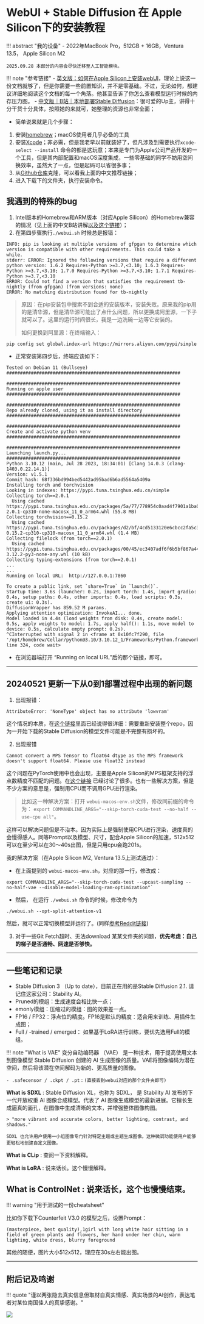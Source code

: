 # WebUI + Stable Diffusion 在 Apple Silicon下的安装教程


!!! abstract "我的设备"
    - 2022年MacBook Pro，512GB + 16GB，Ventura 13.5， Apple Silicon M2

    2025.09.28 本部分的内容会尽快迁移至人工智能模块。


!!! note "参考链接"
    - [英文版：如何在Apple Silicon上安装webUI](https://github.com/AUTOMATIC1111/stable-diffusion-webui/wiki/Installation-on-Apple-Silicon)，理论上说这一份文档就够了，但是你需要一些前置知识，并不是零基础。不过，无论如何，都建议详细地阅读这个文档的每一个角落。他甚至告诉了你怎么查看模型运行时候的内存压力图。
    - [中文版｜B站｜本地部署Stable Diffusion](https://www.bilibili.com/video/BV1Pb411X79e/?spm_id_from=333.788&vd_source=1a29610636fa88d6406dc45fc2d153ba)：很可爱的Up主，讲得十分干货十分具体，按照她的来就可，她整理的资源也非常全面；


- 简单说来就是几个步骤：

1. 安装[homebrew](https://brew.sh)；macOS使用者几乎必备的工具
2. 安装[Xcode](https://developer.apple.com/xcode/)；非必需，但是我老早以前就装好了，但凡涉及到需要执行`xcode-select --install` 命令的都是这玩意；本来是专门为Apple公司产品开发的一个工具，但是其内部配置和macOS深度集成，一些零基础的同学不妨用空间换效率，虽然大了一点，但是起码可以省很多事；
3. 从[Github仓库](https://github.com/AUTOMATIC1111/stable-diffusion-webui)克隆，可以看我上面的中文推荐链接；
4. 进入下载下的文件夹，执行安装命令。


## 我遇到的特殊的bug


1. Intel版本的Homebrew和ARM版本（对应Apple Silicon）的Homebrew兼容的情况（见上面的中文B站讲解[以及这个链接](https://wuyanxin.com/post/mac-m1-brew-both-support-aarm64-and-x86_64.html#:~:text=alias%20brew_arm%3D%27source%20~%2F.brew_arm%27,alias%20brew_intel%3D%22source%20~%2F.brew_intel%22)）；
2. 在第四步骤执行`./webui.sh` 时候总是报错：

```text
INFO: pip is looking at multiple versions of gfpgan to determine which version is compatible with other requirements. This could take a while.
stderr: ERROR: Ignored the following versions that require a different python version: 1.6.2 Requires-Python >=3.7,<3.10; 1.6.3 Requires-Python >=3.7,<3.10; 1.7.0 Requires-Python >=3.7,<3.10; 1.7.1 Requires-Python >=3.7,<3.10
ERROR: Could not find a version that satisfies the requirement tb-nightly (from gfpgan) (from versions: none)
ERROR: No matching distribution found for tb-nightly
```

> 原因：在pip安装包中搜索不到合适的安装版本，安装失败。原来我的pip用的是清华源，但是清华源可能出了点什么问题，所以更换成阿里源，一下子就可以了。这里的运行时间很长，我是一边洗碗一边等它安装的。
>
> 如何更换到阿里源：在终端输入：

```
pip config set global.index-url https://mirrors.aliyun.com/pypi/simple
```

- 正常安装第四步后，终端应该如下：


```text
Tested on Debian 11 (Bullseye)
################################################################

################################################################
Running on apple user
################################################################

################################################################
Repo already cloned, using it as install directory
################################################################

################################################################
Create and activate python venv
################################################################

################################################################
Launching launch.py...
################################################################
Python 3.10.12 (main, Jul 28 2023, 18:34:01) [Clang 14.0.3 (clang-1403.0.22.14.1)]
Version: v1.5.1
Commit hash: 68f336bd994bed5442ad95bad6b6ad5564a5409a
Installing torch and torchvision
Looking in indexes: https://pypi.tuna.tsinghua.edu.cn/simple
Collecting torch==2.0.1
  Using cached https://pypi.tuna.tsinghua.edu.cn/packages/5a/77/778954c0aad4f7901a1ba02a129bca7467c64a19079108e6b1d6ce8ae575/torch-2.0.1-cp310-none-macosx_11_0_arm64.whl (55.8 MB)
Collecting torchvision==0.15.2
  Using cached https://pypi.tuna.tsinghua.edu.cn/packages/d2/bf/4cd5133120e6cbcc2fa5c38c92f2f44a7486a9d2ae851e3d5a7e83f396d5/torchvision-0.15.2-cp310-cp310-macosx_11_0_arm64.whl (1.4 MB)
Collecting filelock (from torch==2.0.1)
  Using cached https://pypi.tuna.tsinghua.edu.cn/packages/00/45/ec3407adf6f6b5bf867a4462b2b0af27597a26bd3cd6e2534cb6ab029938/filelock-3.12.2-py3-none-any.whl (10 kB)
Collecting typing-extensions (from torch==2.0.1)
...
...
Running on local URL:  http://127.0.0.1:7860 

To create a public link, set `share=True` in `launch()`.
Startup time: 3.6s (launcher: 0.2s, import torch: 1.4s, import gradio: 0.4s, setup paths: 0.4s, other imports: 0.4s, load scripts: 0.3s, create ui: 0.3s).
DiffusionWrapper has 859.52 M params.
Applying attention optimization: InvokeAI... done.
Model loaded in 4.4s (load weights from disk: 0.4s, create model: 0.5s, apply weights to model: 1.7s, apply half(): 1.1s, move model to device: 0.5s, calculate empty prompt: 0.2s).
^CInterrupted with signal 2 in <frame at 0x10fc7f290, file '/opt/homebrew/Cellar/python@3.10/3.10.12_1/Frameworks/Python.framework/Versions/3.10/lib/python3.10/threading.py', line 324, code wait>

```

- 在浏览器端打开 “Running on local URL”后的那个链接，即可。

----


## 20240521 更新一下从0到1部署过程中出现的新问题

1. 出现报错：

```
AttributeError: 'NoneType' object has no attribute 'lowvram'
```

这个情况的本质，在[这个链接](https://github.com/AUTOMATIC1111/stable-diffusion-webui/issues/15568)里面已经说得很详细：需要重新安装整个repo，因为一开始下载的Stable Diffusion的模型文件可能是不完整有损坏的。


2. 出现报错 

```
Cannot convert a MPS Tensor to float64 dtype as the MPS framework doesn't support float64. Please use float32 instead
```

这个问题在PyTorch使用中也会出现，主要是Apple Silicon的MPS框架支持的浮点数精度不匹配的问题。在[这个链接](https://github.com/AUTOMATIC1111/stable-diffusion-webui/issues/12907) 已经讨论了很多。也有一些解决方案，但是不少方案的意思是，强制用CPU而不调用GPU进行渲染。

> 比如这一种解决方案：打开 `webui-macos-env.sh`文件，修改同前缀的命令为： `export COMMANDLINE_ARGS="--skip-torch-cuda-test --no-half --use-cpu all"`。

这样可以解决问题但是不治本。因为实际上是强制使用CPU进行渲染，速度真的会慢得感人。同等Prompt以及模型、尺寸，配合Apple Silicon的加速，512x512可以在至少可以在30～40s出图，但是只用cpu会跑201s。

我的解决方案（在Apple Silicon M2, Ventura 13.5上测试通过）：

- 在上面提到的 `webui-macos-env.sh`，对应的那一行，修改成： 

```
export COMMANDLINE_ARGS="--skip-torch-cuda-test --upcast-sampling --no-half-vae --disable-model-loading-ram-optimization"`
```
- 然后， 在运行 `./webui.sh` 命令的时候，修改命令为 

```
./webui.sh --opt-split-attention-v1
```

然后，就可以正常切换模型并运行了。(同样[参考Reddit链接](https://www.reddit.com/r/StableDiffusion/comments/1bk9pc2/cannot_convert_a_mps_tensor_to_float64_dtype_as/))

3. 对于一些Git Fetch超时、无法download 某某文件夹的问题，**优先考虑：自己的梯子是否通畅、网速是否够快。**

-------------


## 一些笔记和记录

- Stable Diffusion 3 （Up to date），目前正在用的是Stable Diffusion 2.1. 请记住这家公司：Stability AI。
- Pruned的模组：生成速度会相比快一点；
- emonly模组：压缩过的模组：图的效果差一点。
- FP16 / FP32：浮点位的精度。FP16是默认的精度：适合用来训练、用插件生成图；
- Full / -trained / emerged： 如果基于LoRA进行训练，要优先选用Full的模组。

!!! note "What is VAE"
    变分自动编码器 （VAE） 是一种技术，用于提高使用文本到图像模型 Stable Diffusion 创建的 AI 生成图像的质量。VAE将图像编码为潜在空间，然后将该潜在空间解码为新的、更高质量的图像。

    - .safecensor / .ckpt / .pt：(直接丢到webui对应的那个文件夹即可)

**What is SDXL**
:    Stable Diffusion XL，也称为 SDXL， 是 Stability AI 发布的下一代开放权重 AI 图像合成模型。代表了 AI 图像生成模型的最新进展。它擅长生成逼真的面孔，在图像中生成清晰的文本，并增强整体图像构图。

    > "more vibrant and accurate colors, better lighting, contrast, and shadows."

    SDXL 也允许用户使用一小组图像专门针对特定主题或主题生成图像。这种微调功能使用户能够更轻松地创建自定义图像。

**What is CLip**
:   查阅一下资料解释。

**What is LoRA**
:   说来话长。这个慢慢解释。

**What is ControlNet**
:   说来话长，这个也慢慢结束。
-----

!!! warning "用于测试的一份cheatsheet"

比如你下载下Counterfeit V3.0 的模型之后，设置Prompt：

```
(masterpiece, best quality),1girl with long white hair sitting in a field of green plants and flowers, her hand under her chin, warm lighting, white dress, blurry foreground
```

其他的随便，图片大小512x512，理应在30s左右能出图。


-----


## 附后记及鸣谢


!!! quote "谨以两张隐去真实信息但取材自真实情感、真实场景的AI创作，表达笔者对某位南国佳人的真挚感谢。"


![](https://cdn.jsdelivr.net/gh/SmilingWayne/picsrepo/202405270012027.png)
